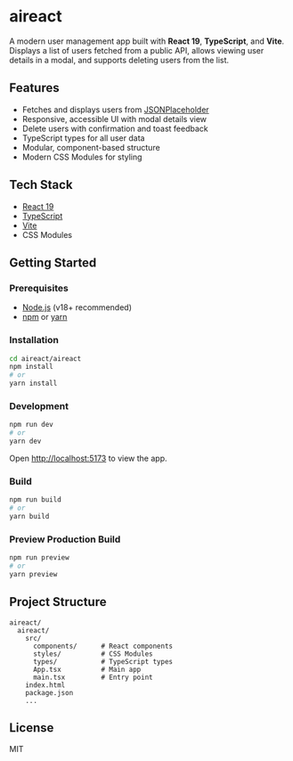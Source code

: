 # aireact

A modern user management app built with **React 19**, **TypeScript**, and **Vite**.  
Displays a list of users fetched from a public API, allows viewing user details in a modal, and supports deleting users from the list.

## Features

- Fetches and displays users from [JSONPlaceholder](https://jsonplaceholder.typicode.com/users)
- Responsive, accessible UI with modal details view
- Delete users with confirmation and toast feedback
- TypeScript types for all user data
- Modular, component-based structure
- Modern CSS Modules for styling

## Tech Stack

- [React 19](https://react.dev/)
- [TypeScript](https://www.typescriptlang.org/)
- [Vite](https://vitejs.dev/)
- CSS Modules

## Getting Started

### Prerequisites

- [Node.js](https://nodejs.org/) (v18+ recommended)
- [npm](https://www.npmjs.com/) or [yarn](https://yarnpkg.com/)

### Installation

```bash
cd aireact/aireact
npm install
# or
yarn install
```

### Development

```bash
npm run dev
# or
yarn dev
```

Open [http://localhost:5173](http://localhost:5173) to view the app.

### Build

```bash
npm run build
# or
yarn build
```

### Preview Production Build

```bash
npm run preview
# or
yarn preview
```

## Project Structure

```
aireact/
  aireact/
    src/
      components/      # React components
      styles/          # CSS Modules
      types/           # TypeScript types
      App.tsx          # Main app
      main.tsx         # Entry point
    index.html
    package.json
    ...
```

## License

MIT
